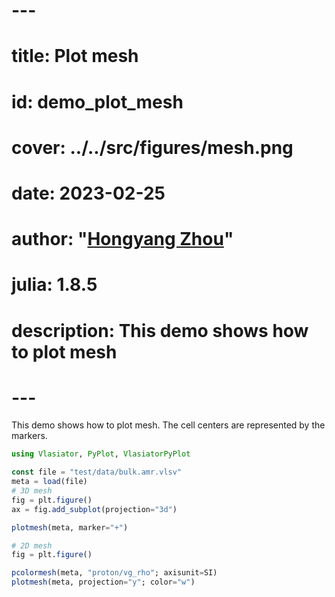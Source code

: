 # ---
# title: Plot mesh
# id: demo_plot_mesh
# cover: ../../src/figures/mesh.png
# date: 2023-02-25
# author: "[Hongyang Zhou](https://github.com/henry2004y)"
# julia: 1.8.5
# description: This demo shows how to plot mesh
# ---

This demo shows how to plot mesh. The cell centers are represented by the markers.
```julia
using Vlasiator, PyPlot, VlasiatorPyPlot

const file = "test/data/bulk.amr.vlsv"
meta = load(file)
# 3D mesh
fig = plt.figure()
ax = fig.add_subplot(projection="3d")

plotmesh(meta, marker="+")

# 2D mesh
fig = plt.figure()

pcolormesh(meta, "proton/vg_rho"; axisunit=SI)
plotmesh(meta, projection="y"; color="w")
```